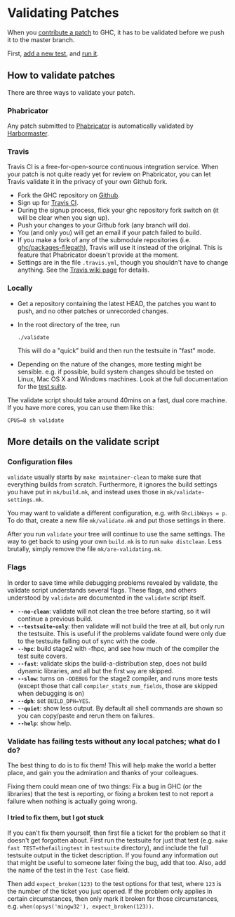 # Validating Patches


When you [contribute a patch](working-conventions/fixing-bugs) to GHC, it has to be validated before we push it to the master branch.


First, [add a new test](building/running-tests/adding), and [run it](building/running-tests/running).

## How to validate patches


There are three ways to validate your patch.

### Phabricator


Any patch submitted to [Phabricator](phabricator) is automatically validated by [Harbormaster](phabricator/harbormaster).

### Travis


Travis CI is a free-for-open-source continuous integration service. When your patch is not quite ready yet for review on Phabricator, you can let Travis validate it in the privacy of your own Github fork.

- Fork the GHC repository on [ Github](https://github.com/ghc/ghc).
- Sign up for [ Travis CI](https://travis-ci.org/).
- During the signup process, flick your ghc repository fork switch on (it will be clear when you sign up).
- Push your changes to your Github fork (any branch will do).
- You (and only you) will get an email if your patch failed to build.
- If you make a fork of any of the submodule repositories (i.e. [ ghc/packages-filepath](https://github.com/ghc/packages-filepath)), Travis will use it instead of the original. This is feature that Phabricator doesn't provide at the moment.
- Settings are in the file `.travis.yml`, though you shouldn't have to change anything. See the [Travis wiki page](travis) for details.

### Locally

- Get a repository containing the latest HEAD, the patches you want to push, and no other patches or unrecorded changes.
- In the root directory of the tree, run

  ```wiki
  ./validate
  ```

  This will do a "quick" build and then run the testsuite in "fast" mode.

- Depending on the nature of the changes, more testing might be sensible. e.g. if possible, build system changes should be tested on Linux, Mac OS X and Windows machines.  Look at the full documentation for the [test suite](building/running-tests).


The validate script should take around 40mins on a fast, dual core machine.  If you have more cores, you can use them like this:

```wiki
CPUS=8 sh validate
```

## More details on the validate script

### Configuration files

`validate` usually starts by `make maintainer-clean` to make sure that everything builds from scratch.  Furthermore, it ignores the build settings you have put in `mk/build.mk`, and instead uses those in `mk/validate-settings.mk`.


You may want to validate a different configuration, e.g. with `GhcLibWays = p`. To do that, create a new file `mk/validate.mk` and put those settings in there.


After you run `validate` your tree will continue to use the same settings. The way to get back to using your own `build.mk` is to run `make distclean`.  Less brutally, simply remove the file `mk/are-validating.mk`.

### Flags


In order to save time while debugging problems revealed by validate, the validate script understands several flags. These flags, and others understood by `validate` are documented in the `validate` script itself.

- **`--no-clean`**:  validate will not clean the tree before starting, so it will continue a previous build.
- **`--testsuite-only`**: then validate will not build the tree at all, but only run the testsuite. This is useful if the problems validate found were only due to the testsuite falling out of sync with the code.
- **`--hpc`**: build stage2 with -fhpc, and see how much of the compiler the test suite covers.
- **`--fast`**:  validate skips the build-a-distribution step, does not build dynamic libraries, and all but the first `way` are skipped. 
- **`--slow`**: turns on `-DDEBUG` for the stage2 compiler, and runs more tests (except those that call `compiler_stats_num_fields`, those are skipped when debugging is on)
- **`--dph`**: set `BUILD_DPH=YES`.
- **`--quiet`**: show less output. By default all shell commands are shown so you can copy/paste and rerun them on failures.
- **`--help`**: show help.

### Validate has failing tests without any local patches; what do I do?


The best thing to do is to fix them! This will help make the world a better place, and gain you the admiration and thanks of your colleagues.


Fixing them could mean one of two things: Fix a bug in GHC (or the libraries) that the test is reporting, or fixing a broken test to not report a failure when nothing is actually going wrong.

#### I tried to fix them, but I got stuck


If you can't fix them yourself, then first file a ticket for the problem so that it doesn't get forgotten about. First run the testsuite for just that test (e.g. `make fast TEST=thefailingtest` in `testsuite` directory), and include the full testsuite output in the ticket description. If you found any information out that might be useful to someone later fixing the bug, add that too. Also, add the name of the test in the `Test Case` field.


Then add `expect_broken(123)` to the test options for that test, where `123` is the number of the ticket you just opened. If the problem only applies in certain circumstances, then only mark it broken for those circumstances, e.g. `when(opsys('mingw32'), expect_broken(123))`.
